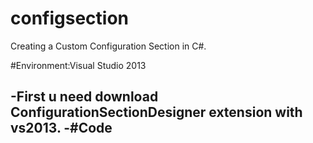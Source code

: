 # configsection
Creating a Custom Configuration Section in C#.

#Environment:Visual Studio 2013

-First u need download ConfigurationSectionDesigner extension with vs2013. 
-#Code
--
  <configSections>
    <section name="email" type="ConfigSection.Email, ConfigSection"/>
  </configSections>
